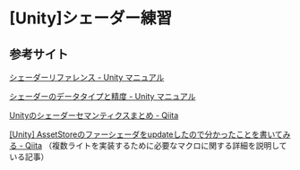 # [Unity]シェーダー練習

## 参考サイト

[シェーダーリファレンス - Unity マニュアル](https://docs.unity3d.com/jp/current/Manual/SL-Reference.html)

[シェーダーのデータタイプと精度 - Unity マニュアル](https://docs.unity3d.com/jp/current/Manual/SL-DataTypesAndPrecision.html)

[Unityのシェーダーセマンティクスまとめ - Qiita](https://qiita.com/sune2/items/fa5d50d9ea9bd48761b2)

[[Unity] AssetStoreのファーシェーダをupdateしたので分かったことを書いてみる - Qiita](https://qiita.com/edo_m18/items/21d3b37596da3fd4b32b)
（複数ライトを実装するために必要なマクロに関する詳細を説明している記事）
